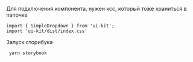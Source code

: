 Для подключения компонента, нужен ксс, который тоже храниться в папочке

    import { SimpleDropdown } from 'ui-kit';
    import 'ui-kit/dist/index.css'
Запуск сторибука
 
     yarn storybook
     